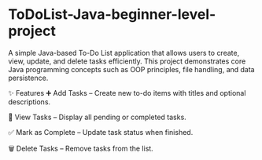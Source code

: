 # ToDoList-Java-beginner-level-project
A simple Java-based To-Do List application that allows users to create, view, update, and delete tasks efficiently.
This project demonstrates core Java programming concepts such as OOP principles, file handling, and data persistence.

✨ Features
➕ Add Tasks – Create new to-do items with titles and optional descriptions.

📜 View Tasks – Display all pending or completed tasks.

✅ Mark as Complete – Update task status when finished.

🗑 Delete Tasks – Remove tasks from the list.
